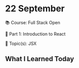 # 22 September

📚 Course: Full Stack Open

🧩 Part 1: Introduction to React

🔖 Topic(s): JSX

## What I Learned Today
